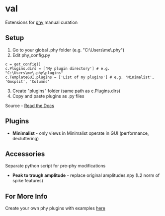 # val
Extensions for [phy](https://github.com/cortex-lab/phy) manual curation

## Setup
1. Go to your global .phy folder (e.g. "C:\\Users\\me\\.phy")
2. Edit phy_config.py
```
c = get_config()
c.Plugins.dirs = ['My plugin directory'] # e.g. "C:\Users\me\.phy\plugins"
c.TemplateGUI.plugins = ['List of my plugins'] # e.g. 'Minimalist', 'Gmsplit', 'Columns'
```
3. Create "plugins" folder (same path as c.Plugins.dirs)
4. Copy and paste plugins as .py files

Source - [Read the Docs](https://phy.readthedocs.io/en/latest/customization)

## Plugins
* **Minimalist** - only views in Minimalist operate in GUI (performance, decluttering)

## Accessories
Separate python script for pre-phy modifications
* **Peak to trough amplitude** - replace original amplitudes.npy (L2 norm of spike features)

## For More Info
Create your own phy plugins with examples [here](https://phy.readthedocs.io/en/latest/plugins)
